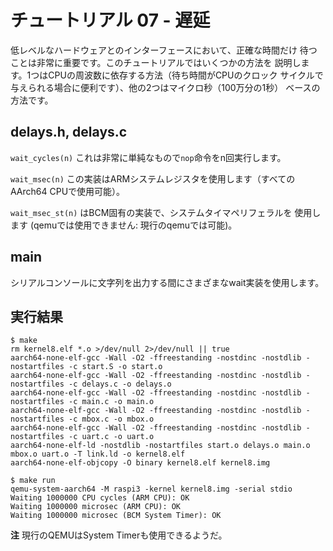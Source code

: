 # チュートリアル 07 - 遅延

低レベルなハードウェアとのインターフェースにおいて、正確な時間だけ
待つことは非常に重要です。このチュートリアルではいくつかの方法を
説明します。1つはCPUの周波数に依存する方法（待ち時間がCPUのクロック
サイクルで与えられる場合に便利です）、他の2つはマイクロ秒（100万分の1秒）
ベースの方法です。

## delays.h, delays.c

`wait_cycles(n)` これは非常に単純なもので`nop`命令をn回実行します。

`wait_msec(n)` この実装はARMシステムレジスタを使用します（すべての
AArch64 CPUで使用可能）。

`wait_msec_st(n)` はBCM固有の実装で、システムタイマペリフェラルを
使用します (qemuでは使用できません: 現行のqemuでは可能)。

## main

シリアルコンソールに文字列を出力する間にさまざまなwait実装を使用します。

## 実行結果

```
$ make
rm kernel8.elf *.o >/dev/null 2>/dev/null || true
aarch64-none-elf-gcc -Wall -O2 -ffreestanding -nostdinc -nostdlib -nostartfiles -c start.S -o start.o
aarch64-none-elf-gcc -Wall -O2 -ffreestanding -nostdinc -nostdlib -nostartfiles -c delays.c -o delays.o
aarch64-none-elf-gcc -Wall -O2 -ffreestanding -nostdinc -nostdlib -nostartfiles -c main.c -o main.o
aarch64-none-elf-gcc -Wall -O2 -ffreestanding -nostdinc -nostdlib -nostartfiles -c mbox.c -o mbox.o
aarch64-none-elf-gcc -Wall -O2 -ffreestanding -nostdinc -nostdlib -nostartfiles -c uart.c -o uart.o
aarch64-none-elf-ld -nostdlib -nostartfiles start.o delays.o main.o mbox.o uart.o -T link.ld -o kernel8.elf
aarch64-none-elf-objcopy -O binary kernel8.elf kernel8.img

$ make run
qemu-system-aarch64 -M raspi3 -kernel kernel8.img -serial stdio
Waiting 1000000 CPU cycles (ARM CPU): OK
Waiting 1000000 microsec (ARM CPU): OK
Waiting 1000000 microsec (BCM System Timer): OK
```

**注** 現行のQEMUはSystem Timerも使用できるようだ。

